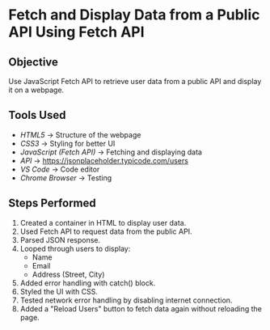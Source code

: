 # Fetch and Display Data from a Public API Using Fetch API

## Objective
Use JavaScript Fetch API to retrieve user data from a public API and display it on a webpage.

##  Tools Used
- *HTML5* → Structure of the webpage
- *CSS3* → Styling for better UI
- *JavaScript (Fetch API)* → Fetching and displaying data
- *API* → https://jsonplaceholder.typicode.com/users
- *VS Code* → Code editor
- *Chrome Browser* → Testing

##  Steps Performed
1. Created a container in HTML to display user data.
2. Used Fetch API to request data from the public API.
3. Parsed JSON response.
4. Looped through users to display:
   - Name
   - Email
   - Address (Street, City)
5. Added error handling with catch() block.
6. Styled the UI with CSS.
7. Tested network error handling by disabling internet connection.
8. Added a "Reload Users" button to fetch data again without reloading the page.
